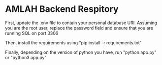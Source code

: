 # AMLAH Backend Respitory

First, update the .env file to contain your personal database URI. Assuming you are the root user, replace the password field and ensure that you are running SQL on port 3306

Then, install the requirements using "pip install -r requirements.txt"

Finally, depending on the version of python you have, run "python app.py" or "python3 app.py"
